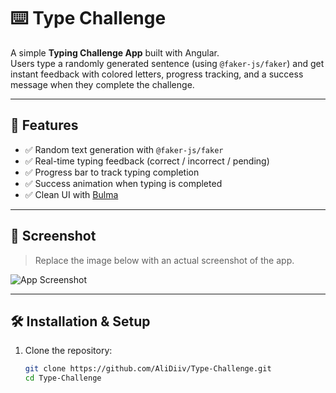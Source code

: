 # ⌨️ Type Challenge

A simple **Typing Challenge App** built with Angular.  
Users type a randomly generated sentence (using `@faker-js/faker`) and get instant feedback with colored letters, progress tracking, and a success message when they complete the challenge.

---

## 🚀 Features
- ✅ Random text generation with `@faker-js/faker`  
- ✅ Real-time typing feedback (correct / incorrect / pending)  
- ✅ Progress bar to track typing completion  
- ✅ Success animation when typing is completed  
- ✅ Clean UI with [Bulma](https://bulma.io/)  

---

## 📸 Screenshot
> Replace the image below with an actual screenshot of the app.

![App Screenshot](./screenshot.png)

---

## 🛠️ Installation & Setup

1. Clone the repository:
   ```bash
   git clone https://github.com/AliDiiv/Type-Challenge.git
   cd Type-Challenge
